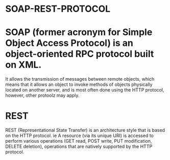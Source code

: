 # SOAP-REST-PROTOCOL  


# SOAP (former acronym for Simple Object Access Protocol) is an object-oriented RPC protocol built on XML.  
 It allows the transmission of messages between remote objects, which means that it allows an object to invoke methods of objects physically located on another server, and is most often done using the HTTP protocol, however, other protoolz may apply.  
 
 
# REST 
REST (Representational State Transfer) is an architecture style that is based on the HTTP protocol. ie A resource (via its unique URI) is accessed to perform various operations (GET read, POST write, PUT modification, DELETE deletion), operations that are natively supported by the HTTP protocol.
